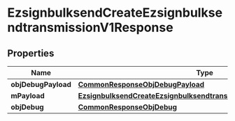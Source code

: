 
# EzsignbulksendCreateEzsignbulksendtransmissionV1Response

## Properties
Name | Type | Description | Notes
------------ | ------------- | ------------- | -------------
**objDebugPayload** | [**CommonResponseObjDebugPayload**](CommonResponseObjDebugPayload.md) |  | 
**mPayload** | [**EzsignbulksendCreateEzsignbulksendtransmissionV1ResponseMPayload**](EzsignbulksendCreateEzsignbulksendtransmissionV1ResponseMPayload.md) |  | 
**objDebug** | [**CommonResponseObjDebug**](CommonResponseObjDebug.md) |  |  [optional]



